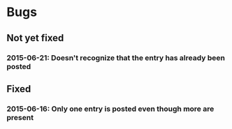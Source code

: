 # Bugs


## Not yet fixed

### 2015-06-21: Doesn't recognize that the entry has already been posted


## Fixed

### 2015-06-16: Only one entry is posted even though more are present

